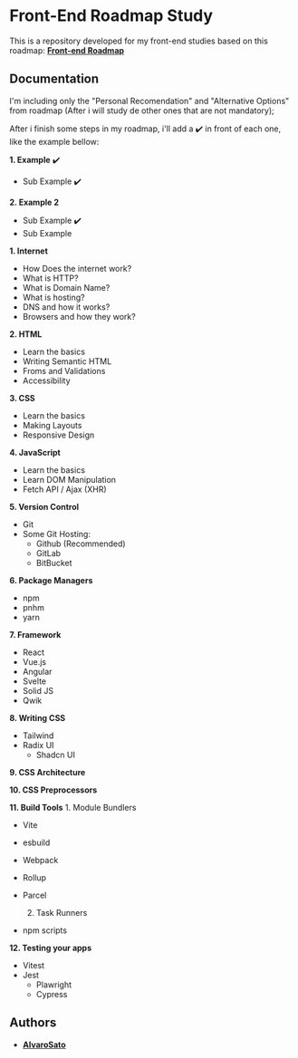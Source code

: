 
# Front-End Roadmap Study

This is a repository developed for my front-end studies based on this roadmap:
**[Front-end Roadmap](https://roadmap.sh/frontend)**


## Documentation

I'm including only the "Personal Recomendation" and "Alternative Options" from roadmap (After i will study de other ones that are not mandatory);

After i finish some steps in my roadmap, i'll add a ✔️ in front of each one, like the example bellow:

**1. Example** ✔️
  * Sub Example ✔️

**2. Example 2**
  * Sub Example ✔️
  * Sub Example

**1. Internet**
  * How Does the internet work?
  * What is HTTP?
  * What is Domain Name?
  * What is hosting?
  * DNS and how it works?
  * Browsers and how they work?

**2. HTML**
  * Learn the basics
  * Writing Semantic HTML
  * Froms and Validations
  * Accessibility

**3. CSS**
  * Learn the basics
  * Making Layouts
  * Responsive Design

**4. JavaScript**
  * Learn the basics
  * Learn DOM Manipulation
  * Fetch API / Ajax (XHR)

**5. Version Control**
  * Git
  * Some Git Hosting:
    * Github (Recommended)
    * GitLab
    * BitBucket

**6. Package Managers**
  * npm
  * pnhm
  * yarn

**7. Framework**
  * React
  * Vue.js
  * Angular
  * Svelte
  * Solid JS
  * Qwik

**8. Writing CSS**
  * Tailwind
  * Radix UI
    * Shadcn UI

**9. CSS Architecture**

**10. CSS Preprocessors**

**11. Build Tools**
    1. Module Bundlers
  * Vite
  * esbuild
  * Webpack
  * Rollup
  * Parcel

    2. Task Runners
  * npm scripts

**12. Testing your apps**
  * Vitest
  * Jest
    * Plawright
    * Cypress


## Authors

- **[AlvaroSato](https://github.com/AlvaroSato)**

